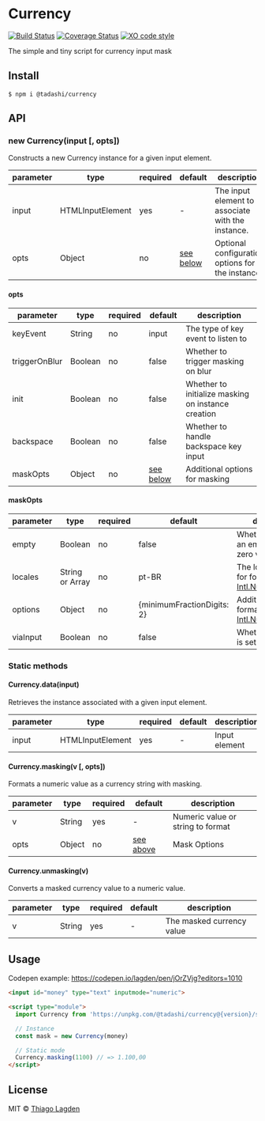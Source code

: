 # Currency

[![Build Status][ci-img]][ci]
[![Coverage Status][coveralls-img]][coveralls]
[![XO code style][xo-img]][xo]

[ci-img]:        https://github.com/lagden/currency/workflows/Node.js%20CI/badge.svg
[ci]:            https://github.com/lagden/currency/actions?query=workflow%3A%22Node.js+CI%22
[coveralls-img]: https://coveralls.io/repos/github/lagden/currency/badge.svg?branch=main
[coveralls]:     https://coveralls.io/github/lagden/currency?branch=main
[xo-img]:        https://img.shields.io/badge/code_style-XO-5ed9c7.svg
[xo]:            https://github.com/sindresorhus/xo


The simple and tiny script for currency input mask


## Install

```
$ npm i @tadashi/currency
```

## API

### new Currency(input \[, opts\])

Constructs a new Currency instance for a given input element.

parameter      | type                 | required    | default                | description
-----------    | -------------------- | ----------- | -------------------    | ------------
input          | HTMLInputElement     | yes         | -                      | The input element to associate with the instance.
opts           | Object               | no          | [see below](#opts)     | Optional configuration options for the instance.


#### opts

parameter      | type                 | required    | default                | description
-----------    | -------------------- | ----------- | -------------------    | ------------
keyEvent       | String               | no          | input                  | The type of key event to listen to
triggerOnBlur  | Boolean              | no          | false                  | Whether to trigger masking on blur
init           | Boolean              | no          | false                  | Whether to initialize masking on instance creation
backspace      | Boolean              | no          | false                  | Whether to handle backspace key input
maskOpts       | Object               | no          | [see below](#maskOpts) | Additional options for masking


#### maskOpts

parameter   | type                 | required    | default                    | description
----------- | -------------------- | ----------- | -------------------        | ------------
empty       | Boolean              | no          | false                      | Whether to return an empty string for zero values
locales     | String or Array      | no          | pt-BR                      | The locale to use for formatting - [Intl.NumberFormat()](https://developer.mozilla.org/en-US/docs/Web/JavaScript/Reference/Global_Objects/Intl/NumberFormat/NumberFormat#syntax)
options     | Object               | no          | {minimumFractionDigits: 2} | Additional formatting options - [Intl.NumberFormat()](https://developer.mozilla.org/en-US/docs/Web/JavaScript/Reference/Global_Objects/Intl/NumberFormat/NumberFormat#syntax)
viaInput    | Boolean              | no          | false                      | Whether the value is set via user input.


### Static methods

#### Currency.data(input)

Retrieves the instance associated with a given input element.

parameter      | type                 | required    | default                | description
-----------    | -------------------- | ----------- | -------------------    | ------------
input          | HTMLInputElement     | yes         | -                      | Input element


#### Currency.masking(v \[, opts\])

Formats a numeric value as a currency string with masking.

parameter      | type                 | required    | default                | description
-----------    | -------------------- | ----------- | -------------------    | ------------
v              | String               | yes         | -                      | Numeric value or string to format
opts           | Object               | no          | [see above](#maskOpts) | Mask Options


#### Currency.unmasking(v)

Converts a masked currency value to a numeric value.

parameter      | type                 | required    | default                | description
-----------    | -------------------- | ----------- | -------------------    | ------------
v              | String               | yes         | -                      | The masked currency value


## Usage

Codepen example: https://codepen.io/lagden/pen/jOrZVjg?editors=1010

```html
<input id="money" type="text" inputmode="numeric">

<script type="module">
  import Currency from 'https://unpkg.com/@tadashi/currency@{version}/src/currency.js'

  // Instance
  const mask = new Currency(money)

  // Static mode
  Currency.masking(1100) // => 1.100,00
</script>
```


## License

MIT © [Thiago Lagden](https://github.com/lagden)
